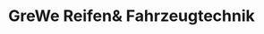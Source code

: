 ---
title: "GreWe Reifen& Fahrzeugtechnik"
url: /ibbenbueren/grewe-reifenund-fahrzeugtechnik/
shop: Reifen
---